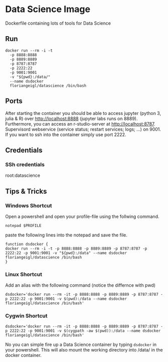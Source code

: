 # Data Science Image
Dockerfile containing lots of tools for Data Science

## Run
```
docker run --rm -i -t 
  -p 8888:8888
  -p 8889:8889 
  -p 8787:8787 
  -p 2222:22
  -p 9001:9001
  -v "${pwd}:/data/" 
  --name dsdocker 
  floriangeigl/datascience /bin/bash
```

## Ports
After starting the container you should be able to access jupyter (python 3, julia & R) over [http://localhost:8888](http://localhost:8888) (jupyter labs runs on 8889). Furthermore, you can access an r-studio-server at [http://localhost:8787](http://localhost:8787). Supervisord webservice (service status; restart services; logs; ...) on 9001. If you want to ssh into the container simply use port 2222.

## Credentials
### SSh credentials
root:datascience

## Tips & Tricks

### Windows Shortcut
Open a powershell and open your profile-file using the follwing command.
```
notepad $PROFILE
```
paste the following lines into the notepad and save the file.
```
function dsdocker {
docker run --rm -i -t -p 8888:8888 -p 8889:8889 -p 8787:8787 -p 2222:22 -p 9001:9001 -v "${pwd}:/data" --name dsdocker floriangeigl/datascience /bin/bash
}
```
### Linux Shortcut
Add an alias with the following command (notice the differnce with pwd)
```
dsdocker='docker run --rm -it -p 8888:8888 -p 8889:8889 -p 8787:8787 -p 2222:22 -p 9001:9001 -v $(pwd):/data --name dsdocker floriangeigl/datascience /bin/bash'
```
### Cygwin Shortcut
```
dsdocker='docker run --rm -it -p 8888:8888 -p 8889:8889 -p 8787:8787 -p 2222:22 -p 9001:9001 -v $(cygpath -aw $(pwd)):/data --name dsdocker floriangeigl/datascience /bin/bash'
```


No you can simple fire up a Data Science container by typing ```dsdocker``` in your powershell. This will also mount the working directory into /data/ in the docker container.
